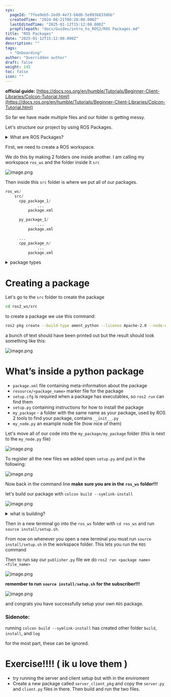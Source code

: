 ```yaml
---
sys:
  pageId: "7fea9eb5-2ed9-4e73-b6d6-5e093b833dbb"
  createdTime: "2024-08-21T00:28:00.000Z"
  lastEditedTime: "2025-01-12T15:12:00.000Z"
  propFilepath: "docs/Guides/intro_to_ROS2/ROS Packages.md"
title: "ROS Packages"
date: "2025-01-12T15:12:00.000Z"
description: ""
tags:
  - "Onboarding"
author: "Overridden author"
draft: false
weight: 145
toc: false
icon: ""
---
```


**official guide:** [https://docs.ros.org/en/humble/Tutorials/Beginner-Client-Libraries/Colcon-Tutorial.html](https://docs.ros.org/en/humble/Tutorials/Beginner-Client-Libraries/Colcon-Tutorial.html)

So far we have made multiple files and our folder is getting messy.

Let's structure our project by using ROS Packages.

<details>

<summary>What are ROS Packages?</summary>

ROS Packages are, as the name implies, packages of code that are highly sharable between ROS developers.

They consist of a folder, `package.xml` file, and source code

```python
      cpp_package_1/
		      ... imagine much code files here ..
          package.xml
```

</details>

First, we need to create a ROS workspace.

We do this by making 2 folders one inside another. I am calling my workspace `ros_ws` and the folder inside it `src`

![image.png](https://prod-files-secure.s3.us-west-2.amazonaws.com/d518164a-d88e-44d1-a4ee-3adb3bd8bce0/70706947-fd18-4537-a67b-e12946812d31/image.png?X-Amz-Algorithm=AWS4-HMAC-SHA256&X-Amz-Content-Sha256=UNSIGNED-PAYLOAD&X-Amz-Credential=ASIAZI2LB4665ZSKNXHX%2F20250317%2Fus-west-2%2Fs3%2Faws4_request&X-Amz-Date=20250317T081222Z&X-Amz-Expires=3600&X-Amz-Security-Token=IQoJb3JpZ2luX2VjEOj%2F%2F%2F%2F%2F%2F%2F%2F%2F%2FwEaCXVzLXdlc3QtMiJIMEYCIQC7lbCWxjrr%2B9lUDsAz6%2FQMk4UV4hyyKBNymatNISUi%2FAIhALsX6IYH9G2Oys%2BJHyhr10WWPVwOCZmA4xZB0VfKUIa%2BKv8DCEEQABoMNjM3NDIzMTgzODA1IgxCCKf6vSD2AQMk7dAq3APxQp5217db2it45bF6krkdd88GtpXFfDjwJyWBaD8vSOzNTbQ2%2B0L0oqsXn366IduNpMGicJwOd2kfpDYQWUdd0Y5o0MZAYFakGnBTdxcubdHVRK8%2F1duo7j7v4wD6dDtSKFXceMFcnQPQO2my5lGbXzZQ%2FVxvNd0j4x2y9ppz6l3grL6yBGVO5RTiUbHLpvJ8ooZDR1cmXdqCUW7WSEUYJTtATfmeU%2F%2B5CqXqlvFBQbB%2Bq8HhtNce8srseDPIf1Rc7dikHXJvrqoCjt03h038HsoWEJbXRMD2NCuGN3GEkiCSVKwElihaREpIwfuolW%2BhCH4p3jHCpJ%2BdsN2Jw54FRXvBQJONav2LHXjk4CW5CskcVVqLb%2B8cN6lib4E4AKODjRxAehmTzBKTqlGbI9Q5sQbaizXdXKXijifumxaZUjcVt4PkDBSg6cqAT7u0FuBYY%2FFtTMNghwmla0K7USJC9y0hcz9HDOZM7%2BI28ZeLqW6Aw4rU6X5HoqrSxsHw1snIr3jBJKfM9yFfNOA2qGs0B%2BwWcTJkdQw5QGnWVlTS%2FduIEqMpEfc4QN7G1Sxe8ogAZoLL4hTrSvh27oIEP4TCAM%2BiDvoK6QSnmtOWUXCeCzwYX9GRd5NfpwuW5TCdsN%2B%2BBjqkAVGcIDH8eZHDNh8xdc6x463W0Ll0l9o8XMJRJ4UGH%2FJuT3%2F1nttcchGeh%2FCi1S6QOQDhDQRqbiSaZSS%2BScFdp86ZTtQps3UCIZx%2BIT5K0jhJvAs69PPd7VxXjuB48UnKfAuZOXeza5s2ps1tLJgUqi5D9kZlH%2FMU9W%2FrCScRtPvxKi0GmV%2Fn5fG%2BojEjIDSX0tuyNdC23n6IAlv74vnDUSP%2FkoaU&X-Amz-Signature=0d48a036a5aaaf573563b94cf7e3ac995411581b2d78190a8f0f61e0a2e597ca&X-Amz-SignedHeaders=host&x-id=GetObject)

Then inside this `src` folder is where we put all of our packages.

```python
ros_ws/
    src/
      cpp_package_1/
		      ...
          package.xml

      py_package_1/
		      ...
          package.xml

      ...
      cpp_package_n/
		      ...
          package.xml

```

<details>

<summary>package types</summary>

packages can be either `C++` or python.

the intern file structure is different for each but for this guide we will stick to creating python packages

</details>

# Creating a package

Let's go to the `src` folder to create the package

```bash
cd ros2_ws/src
```

to create a package we use this command:

```bash
ros2 pkg create --build-type ament_python --license Apache-2.0 --node-name my_node my_package
```

a bunch of text should have been printed out but the result should look something like this:

![image.png](https://prod-files-secure.s3.us-west-2.amazonaws.com/d518164a-d88e-44d1-a4ee-3adb3bd8bce0/e6cf1e3f-8512-4a3e-b131-079f800bf3e8/image.png?X-Amz-Algorithm=AWS4-HMAC-SHA256&X-Amz-Content-Sha256=UNSIGNED-PAYLOAD&X-Amz-Credential=ASIAZI2LB4665ZSKNXHX%2F20250317%2Fus-west-2%2Fs3%2Faws4_request&X-Amz-Date=20250317T081222Z&X-Amz-Expires=3600&X-Amz-Security-Token=IQoJb3JpZ2luX2VjEOj%2F%2F%2F%2F%2F%2F%2F%2F%2F%2FwEaCXVzLXdlc3QtMiJIMEYCIQC7lbCWxjrr%2B9lUDsAz6%2FQMk4UV4hyyKBNymatNISUi%2FAIhALsX6IYH9G2Oys%2BJHyhr10WWPVwOCZmA4xZB0VfKUIa%2BKv8DCEEQABoMNjM3NDIzMTgzODA1IgxCCKf6vSD2AQMk7dAq3APxQp5217db2it45bF6krkdd88GtpXFfDjwJyWBaD8vSOzNTbQ2%2B0L0oqsXn366IduNpMGicJwOd2kfpDYQWUdd0Y5o0MZAYFakGnBTdxcubdHVRK8%2F1duo7j7v4wD6dDtSKFXceMFcnQPQO2my5lGbXzZQ%2FVxvNd0j4x2y9ppz6l3grL6yBGVO5RTiUbHLpvJ8ooZDR1cmXdqCUW7WSEUYJTtATfmeU%2F%2B5CqXqlvFBQbB%2Bq8HhtNce8srseDPIf1Rc7dikHXJvrqoCjt03h038HsoWEJbXRMD2NCuGN3GEkiCSVKwElihaREpIwfuolW%2BhCH4p3jHCpJ%2BdsN2Jw54FRXvBQJONav2LHXjk4CW5CskcVVqLb%2B8cN6lib4E4AKODjRxAehmTzBKTqlGbI9Q5sQbaizXdXKXijifumxaZUjcVt4PkDBSg6cqAT7u0FuBYY%2FFtTMNghwmla0K7USJC9y0hcz9HDOZM7%2BI28ZeLqW6Aw4rU6X5HoqrSxsHw1snIr3jBJKfM9yFfNOA2qGs0B%2BwWcTJkdQw5QGnWVlTS%2FduIEqMpEfc4QN7G1Sxe8ogAZoLL4hTrSvh27oIEP4TCAM%2BiDvoK6QSnmtOWUXCeCzwYX9GRd5NfpwuW5TCdsN%2B%2BBjqkAVGcIDH8eZHDNh8xdc6x463W0Ll0l9o8XMJRJ4UGH%2FJuT3%2F1nttcchGeh%2FCi1S6QOQDhDQRqbiSaZSS%2BScFdp86ZTtQps3UCIZx%2BIT5K0jhJvAs69PPd7VxXjuB48UnKfAuZOXeza5s2ps1tLJgUqi5D9kZlH%2FMU9W%2FrCScRtPvxKi0GmV%2Fn5fG%2BojEjIDSX0tuyNdC23n6IAlv74vnDUSP%2FkoaU&X-Amz-Signature=d8aff4fddd7642ee93b2c306464519d7ddd6eae91b90550c786e8a135b85c0bc&X-Amz-SignedHeaders=host&x-id=GetObject)

# What’s inside a python package

- `package.xml` file containing meta-information about the package
- `resource/<package_name>` marker file for the package
- `setup.cfg` is required when a package has executables, so `ros2 run` can find them
- `setup.py` containing instructions for how to install the package
- `my_package` - a folder with the same name as your package, used by ROS 2 tools to find your package, contains `__init__.py`
- `my_node.py` an example node file (how nice of them)

Let's move all of our code into the `my_package/my_package` folder (this is next to the `my_node.py` file)

![image.png](https://prod-files-secure.s3.us-west-2.amazonaws.com/d518164a-d88e-44d1-a4ee-3adb3bd8bce0/9ce58f11-0da9-4d3e-b86d-506a9685d378/image.png?X-Amz-Algorithm=AWS4-HMAC-SHA256&X-Amz-Content-Sha256=UNSIGNED-PAYLOAD&X-Amz-Credential=ASIAZI2LB4665ZSKNXHX%2F20250317%2Fus-west-2%2Fs3%2Faws4_request&X-Amz-Date=20250317T081222Z&X-Amz-Expires=3600&X-Amz-Security-Token=IQoJb3JpZ2luX2VjEOj%2F%2F%2F%2F%2F%2F%2F%2F%2F%2FwEaCXVzLXdlc3QtMiJIMEYCIQC7lbCWxjrr%2B9lUDsAz6%2FQMk4UV4hyyKBNymatNISUi%2FAIhALsX6IYH9G2Oys%2BJHyhr10WWPVwOCZmA4xZB0VfKUIa%2BKv8DCEEQABoMNjM3NDIzMTgzODA1IgxCCKf6vSD2AQMk7dAq3APxQp5217db2it45bF6krkdd88GtpXFfDjwJyWBaD8vSOzNTbQ2%2B0L0oqsXn366IduNpMGicJwOd2kfpDYQWUdd0Y5o0MZAYFakGnBTdxcubdHVRK8%2F1duo7j7v4wD6dDtSKFXceMFcnQPQO2my5lGbXzZQ%2FVxvNd0j4x2y9ppz6l3grL6yBGVO5RTiUbHLpvJ8ooZDR1cmXdqCUW7WSEUYJTtATfmeU%2F%2B5CqXqlvFBQbB%2Bq8HhtNce8srseDPIf1Rc7dikHXJvrqoCjt03h038HsoWEJbXRMD2NCuGN3GEkiCSVKwElihaREpIwfuolW%2BhCH4p3jHCpJ%2BdsN2Jw54FRXvBQJONav2LHXjk4CW5CskcVVqLb%2B8cN6lib4E4AKODjRxAehmTzBKTqlGbI9Q5sQbaizXdXKXijifumxaZUjcVt4PkDBSg6cqAT7u0FuBYY%2FFtTMNghwmla0K7USJC9y0hcz9HDOZM7%2BI28ZeLqW6Aw4rU6X5HoqrSxsHw1snIr3jBJKfM9yFfNOA2qGs0B%2BwWcTJkdQw5QGnWVlTS%2FduIEqMpEfc4QN7G1Sxe8ogAZoLL4hTrSvh27oIEP4TCAM%2BiDvoK6QSnmtOWUXCeCzwYX9GRd5NfpwuW5TCdsN%2B%2BBjqkAVGcIDH8eZHDNh8xdc6x463W0Ll0l9o8XMJRJ4UGH%2FJuT3%2F1nttcchGeh%2FCi1S6QOQDhDQRqbiSaZSS%2BScFdp86ZTtQps3UCIZx%2BIT5K0jhJvAs69PPd7VxXjuB48UnKfAuZOXeza5s2ps1tLJgUqi5D9kZlH%2FMU9W%2FrCScRtPvxKi0GmV%2Fn5fG%2BojEjIDSX0tuyNdC23n6IAlv74vnDUSP%2FkoaU&X-Amz-Signature=8e71469bca3c643eeaccaa1989cded174bbbc592ee5c08cdb65d4d531665e18a&X-Amz-SignedHeaders=host&x-id=GetObject)

To register all the new files we added open `setup.py` and put in the following:

![image.png](https://prod-files-secure.s3.us-west-2.amazonaws.com/d518164a-d88e-44d1-a4ee-3adb3bd8bce0/1cd7c262-4cae-4496-9d75-c178537d24a2/image.png?X-Amz-Algorithm=AWS4-HMAC-SHA256&X-Amz-Content-Sha256=UNSIGNED-PAYLOAD&X-Amz-Credential=ASIAZI2LB4665ZSKNXHX%2F20250317%2Fus-west-2%2Fs3%2Faws4_request&X-Amz-Date=20250317T081222Z&X-Amz-Expires=3600&X-Amz-Security-Token=IQoJb3JpZ2luX2VjEOj%2F%2F%2F%2F%2F%2F%2F%2F%2F%2FwEaCXVzLXdlc3QtMiJIMEYCIQC7lbCWxjrr%2B9lUDsAz6%2FQMk4UV4hyyKBNymatNISUi%2FAIhALsX6IYH9G2Oys%2BJHyhr10WWPVwOCZmA4xZB0VfKUIa%2BKv8DCEEQABoMNjM3NDIzMTgzODA1IgxCCKf6vSD2AQMk7dAq3APxQp5217db2it45bF6krkdd88GtpXFfDjwJyWBaD8vSOzNTbQ2%2B0L0oqsXn366IduNpMGicJwOd2kfpDYQWUdd0Y5o0MZAYFakGnBTdxcubdHVRK8%2F1duo7j7v4wD6dDtSKFXceMFcnQPQO2my5lGbXzZQ%2FVxvNd0j4x2y9ppz6l3grL6yBGVO5RTiUbHLpvJ8ooZDR1cmXdqCUW7WSEUYJTtATfmeU%2F%2B5CqXqlvFBQbB%2Bq8HhtNce8srseDPIf1Rc7dikHXJvrqoCjt03h038HsoWEJbXRMD2NCuGN3GEkiCSVKwElihaREpIwfuolW%2BhCH4p3jHCpJ%2BdsN2Jw54FRXvBQJONav2LHXjk4CW5CskcVVqLb%2B8cN6lib4E4AKODjRxAehmTzBKTqlGbI9Q5sQbaizXdXKXijifumxaZUjcVt4PkDBSg6cqAT7u0FuBYY%2FFtTMNghwmla0K7USJC9y0hcz9HDOZM7%2BI28ZeLqW6Aw4rU6X5HoqrSxsHw1snIr3jBJKfM9yFfNOA2qGs0B%2BwWcTJkdQw5QGnWVlTS%2FduIEqMpEfc4QN7G1Sxe8ogAZoLL4hTrSvh27oIEP4TCAM%2BiDvoK6QSnmtOWUXCeCzwYX9GRd5NfpwuW5TCdsN%2B%2BBjqkAVGcIDH8eZHDNh8xdc6x463W0Ll0l9o8XMJRJ4UGH%2FJuT3%2F1nttcchGeh%2FCi1S6QOQDhDQRqbiSaZSS%2BScFdp86ZTtQps3UCIZx%2BIT5K0jhJvAs69PPd7VxXjuB48UnKfAuZOXeza5s2ps1tLJgUqi5D9kZlH%2FMU9W%2FrCScRtPvxKi0GmV%2Fn5fG%2BojEjIDSX0tuyNdC23n6IAlv74vnDUSP%2FkoaU&X-Amz-Signature=e133f371932f85ff0c806f4c6ddd78bb86cd13192bf1ae44654873f3ff1e0972&X-Amz-SignedHeaders=host&x-id=GetObject)

Now back in the command line **make sure you are in the** **`ros_ws`** **folder!!!**

let's build our package with `colcon build --symlink-install`

![image.png](https://prod-files-secure.s3.us-west-2.amazonaws.com/d518164a-d88e-44d1-a4ee-3adb3bd8bce0/2f2a0d27-b173-48fd-b189-5f5c0ce65619/image.png?X-Amz-Algorithm=AWS4-HMAC-SHA256&X-Amz-Content-Sha256=UNSIGNED-PAYLOAD&X-Amz-Credential=ASIAZI2LB4665ZSKNXHX%2F20250317%2Fus-west-2%2Fs3%2Faws4_request&X-Amz-Date=20250317T081222Z&X-Amz-Expires=3600&X-Amz-Security-Token=IQoJb3JpZ2luX2VjEOj%2F%2F%2F%2F%2F%2F%2F%2F%2F%2FwEaCXVzLXdlc3QtMiJIMEYCIQC7lbCWxjrr%2B9lUDsAz6%2FQMk4UV4hyyKBNymatNISUi%2FAIhALsX6IYH9G2Oys%2BJHyhr10WWPVwOCZmA4xZB0VfKUIa%2BKv8DCEEQABoMNjM3NDIzMTgzODA1IgxCCKf6vSD2AQMk7dAq3APxQp5217db2it45bF6krkdd88GtpXFfDjwJyWBaD8vSOzNTbQ2%2B0L0oqsXn366IduNpMGicJwOd2kfpDYQWUdd0Y5o0MZAYFakGnBTdxcubdHVRK8%2F1duo7j7v4wD6dDtSKFXceMFcnQPQO2my5lGbXzZQ%2FVxvNd0j4x2y9ppz6l3grL6yBGVO5RTiUbHLpvJ8ooZDR1cmXdqCUW7WSEUYJTtATfmeU%2F%2B5CqXqlvFBQbB%2Bq8HhtNce8srseDPIf1Rc7dikHXJvrqoCjt03h038HsoWEJbXRMD2NCuGN3GEkiCSVKwElihaREpIwfuolW%2BhCH4p3jHCpJ%2BdsN2Jw54FRXvBQJONav2LHXjk4CW5CskcVVqLb%2B8cN6lib4E4AKODjRxAehmTzBKTqlGbI9Q5sQbaizXdXKXijifumxaZUjcVt4PkDBSg6cqAT7u0FuBYY%2FFtTMNghwmla0K7USJC9y0hcz9HDOZM7%2BI28ZeLqW6Aw4rU6X5HoqrSxsHw1snIr3jBJKfM9yFfNOA2qGs0B%2BwWcTJkdQw5QGnWVlTS%2FduIEqMpEfc4QN7G1Sxe8ogAZoLL4hTrSvh27oIEP4TCAM%2BiDvoK6QSnmtOWUXCeCzwYX9GRd5NfpwuW5TCdsN%2B%2BBjqkAVGcIDH8eZHDNh8xdc6x463W0Ll0l9o8XMJRJ4UGH%2FJuT3%2F1nttcchGeh%2FCi1S6QOQDhDQRqbiSaZSS%2BScFdp86ZTtQps3UCIZx%2BIT5K0jhJvAs69PPd7VxXjuB48UnKfAuZOXeza5s2ps1tLJgUqi5D9kZlH%2FMU9W%2FrCScRtPvxKi0GmV%2Fn5fG%2BojEjIDSX0tuyNdC23n6IAlv74vnDUSP%2FkoaU&X-Amz-Signature=e26418ee04cad2d317748194ea764eb72a4af2f01ac3f092689cb9e964278fde&X-Amz-SignedHeaders=host&x-id=GetObject)

<details>

<summary>what is building?</summary>

if you are a CS major at Rose-Hulman you will learn the answer to this in CSSE132

but TLDR; is it combines all the code files into one program that can be run easily 

</details>

Then in a new terminal go into the `ros_ws` folder with `cd ros_ws` and run `source install/setup.sh`. 

From now on whenever you open a new terminal you must run `source install/setup.sh` in the workspace folder. This lets you run the `ROS` command

Then to run say our `publisher.py` file we do `ros2 run <package name> <file_name>`

![image.png](https://prod-files-secure.s3.us-west-2.amazonaws.com/d518164a-d88e-44d1-a4ee-3adb3bd8bce0/4f4b1219-3a44-4632-aa0a-ce3471699f59/image.png?X-Amz-Algorithm=AWS4-HMAC-SHA256&X-Amz-Content-Sha256=UNSIGNED-PAYLOAD&X-Amz-Credential=ASIAZI2LB4665ZSKNXHX%2F20250317%2Fus-west-2%2Fs3%2Faws4_request&X-Amz-Date=20250317T081222Z&X-Amz-Expires=3600&X-Amz-Security-Token=IQoJb3JpZ2luX2VjEOj%2F%2F%2F%2F%2F%2F%2F%2F%2F%2FwEaCXVzLXdlc3QtMiJIMEYCIQC7lbCWxjrr%2B9lUDsAz6%2FQMk4UV4hyyKBNymatNISUi%2FAIhALsX6IYH9G2Oys%2BJHyhr10WWPVwOCZmA4xZB0VfKUIa%2BKv8DCEEQABoMNjM3NDIzMTgzODA1IgxCCKf6vSD2AQMk7dAq3APxQp5217db2it45bF6krkdd88GtpXFfDjwJyWBaD8vSOzNTbQ2%2B0L0oqsXn366IduNpMGicJwOd2kfpDYQWUdd0Y5o0MZAYFakGnBTdxcubdHVRK8%2F1duo7j7v4wD6dDtSKFXceMFcnQPQO2my5lGbXzZQ%2FVxvNd0j4x2y9ppz6l3grL6yBGVO5RTiUbHLpvJ8ooZDR1cmXdqCUW7WSEUYJTtATfmeU%2F%2B5CqXqlvFBQbB%2Bq8HhtNce8srseDPIf1Rc7dikHXJvrqoCjt03h038HsoWEJbXRMD2NCuGN3GEkiCSVKwElihaREpIwfuolW%2BhCH4p3jHCpJ%2BdsN2Jw54FRXvBQJONav2LHXjk4CW5CskcVVqLb%2B8cN6lib4E4AKODjRxAehmTzBKTqlGbI9Q5sQbaizXdXKXijifumxaZUjcVt4PkDBSg6cqAT7u0FuBYY%2FFtTMNghwmla0K7USJC9y0hcz9HDOZM7%2BI28ZeLqW6Aw4rU6X5HoqrSxsHw1snIr3jBJKfM9yFfNOA2qGs0B%2BwWcTJkdQw5QGnWVlTS%2FduIEqMpEfc4QN7G1Sxe8ogAZoLL4hTrSvh27oIEP4TCAM%2BiDvoK6QSnmtOWUXCeCzwYX9GRd5NfpwuW5TCdsN%2B%2BBjqkAVGcIDH8eZHDNh8xdc6x463W0Ll0l9o8XMJRJ4UGH%2FJuT3%2F1nttcchGeh%2FCi1S6QOQDhDQRqbiSaZSS%2BScFdp86ZTtQps3UCIZx%2BIT5K0jhJvAs69PPd7VxXjuB48UnKfAuZOXeza5s2ps1tLJgUqi5D9kZlH%2FMU9W%2FrCScRtPvxKi0GmV%2Fn5fG%2BojEjIDSX0tuyNdC23n6IAlv74vnDUSP%2FkoaU&X-Amz-Signature=86cfccdea694e876903cd6739d2eb0db80f5e31285fd026bdd9dc14b77c7e8f3&X-Amz-SignedHeaders=host&x-id=GetObject)

**remember to run** **`source install/setup.sh`** **for the subscriber!!!**

![image.png](https://prod-files-secure.s3.us-west-2.amazonaws.com/d518164a-d88e-44d1-a4ee-3adb3bd8bce0/02121119-dad4-49ec-8356-c956108b4243/image.png?X-Amz-Algorithm=AWS4-HMAC-SHA256&X-Amz-Content-Sha256=UNSIGNED-PAYLOAD&X-Amz-Credential=ASIAZI2LB4665ZSKNXHX%2F20250317%2Fus-west-2%2Fs3%2Faws4_request&X-Amz-Date=20250317T081222Z&X-Amz-Expires=3600&X-Amz-Security-Token=IQoJb3JpZ2luX2VjEOj%2F%2F%2F%2F%2F%2F%2F%2F%2F%2FwEaCXVzLXdlc3QtMiJIMEYCIQC7lbCWxjrr%2B9lUDsAz6%2FQMk4UV4hyyKBNymatNISUi%2FAIhALsX6IYH9G2Oys%2BJHyhr10WWPVwOCZmA4xZB0VfKUIa%2BKv8DCEEQABoMNjM3NDIzMTgzODA1IgxCCKf6vSD2AQMk7dAq3APxQp5217db2it45bF6krkdd88GtpXFfDjwJyWBaD8vSOzNTbQ2%2B0L0oqsXn366IduNpMGicJwOd2kfpDYQWUdd0Y5o0MZAYFakGnBTdxcubdHVRK8%2F1duo7j7v4wD6dDtSKFXceMFcnQPQO2my5lGbXzZQ%2FVxvNd0j4x2y9ppz6l3grL6yBGVO5RTiUbHLpvJ8ooZDR1cmXdqCUW7WSEUYJTtATfmeU%2F%2B5CqXqlvFBQbB%2Bq8HhtNce8srseDPIf1Rc7dikHXJvrqoCjt03h038HsoWEJbXRMD2NCuGN3GEkiCSVKwElihaREpIwfuolW%2BhCH4p3jHCpJ%2BdsN2Jw54FRXvBQJONav2LHXjk4CW5CskcVVqLb%2B8cN6lib4E4AKODjRxAehmTzBKTqlGbI9Q5sQbaizXdXKXijifumxaZUjcVt4PkDBSg6cqAT7u0FuBYY%2FFtTMNghwmla0K7USJC9y0hcz9HDOZM7%2BI28ZeLqW6Aw4rU6X5HoqrSxsHw1snIr3jBJKfM9yFfNOA2qGs0B%2BwWcTJkdQw5QGnWVlTS%2FduIEqMpEfc4QN7G1Sxe8ogAZoLL4hTrSvh27oIEP4TCAM%2BiDvoK6QSnmtOWUXCeCzwYX9GRd5NfpwuW5TCdsN%2B%2BBjqkAVGcIDH8eZHDNh8xdc6x463W0Ll0l9o8XMJRJ4UGH%2FJuT3%2F1nttcchGeh%2FCi1S6QOQDhDQRqbiSaZSS%2BScFdp86ZTtQps3UCIZx%2BIT5K0jhJvAs69PPd7VxXjuB48UnKfAuZOXeza5s2ps1tLJgUqi5D9kZlH%2FMU9W%2FrCScRtPvxKi0GmV%2Fn5fG%2BojEjIDSX0tuyNdC23n6IAlv74vnDUSP%2FkoaU&X-Amz-Signature=3e97f09272005332a4e94e904004ecf8f7aab4c7f911bdd1f690bcfc5d4e4dda&X-Amz-SignedHeaders=host&x-id=GetObject)

and congrats you have successfully setup your own `ROS` package.

### Sidenote:

running `colcon build --symlink-install` has created other folder `build`, `install`, and `log`

for the most part, these can be ignored.

# Exercise!!!! ( ik u love them )

- try running the server and client setup but with in the enviroment
- Create a new package called `server_client_pkg` and copy the `server.py` and `client.py` files in there. Then build and run the two files.
